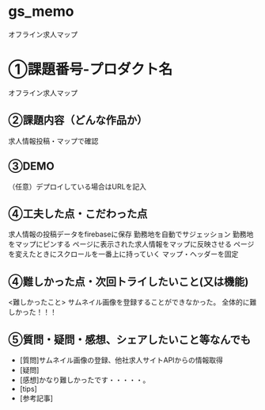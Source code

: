 # gs_memo
オフライン求人マップ

# ①課題番号-プロダクト名
オフライン求人マップ

## ②課題内容（どんな作品か）
求人情報投稿・マップで確認

## ③DEMO
（任意）デプロイしている場合はURLを記入

## ④工夫した点・こだわった点
求人情報の投稿データをfirebaseに保存
勤務地を自動でサジェッション
勤務地をマップにピンする
ページに表示された求人情報をマップに反映させる
ページを変えたときにスクロールを一番上に持っていく
マップ・ヘッダーを固定

## ④難しかった点・次回トライしたいこと(又は機能)
<難しかったこと>
サムネイル画像を登録することができなかった。
全体的に難しかった！！！

## ⑤質問・疑問・感想、シェアしたいこと等なんでも
- [質問]サムネイル画像の登録、他社求人サイトAPIからの情報取得
- [疑問]
- [感想]かなり難しかったです・・・・・。 
- [tips]
- [参考記事]
